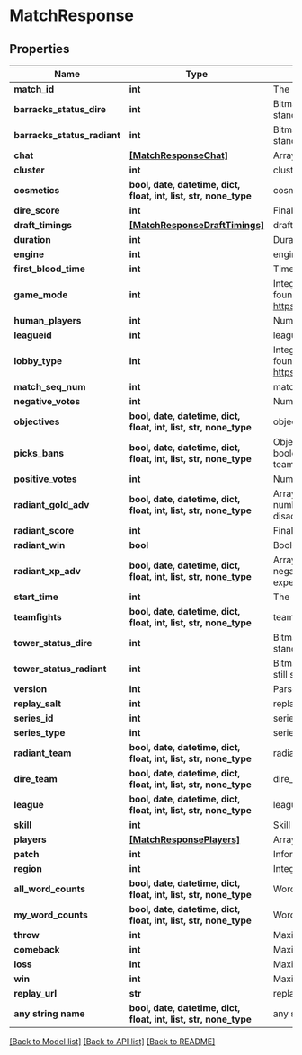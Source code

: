 # MatchResponse


## Properties
Name | Type | Description | Notes
------------ | ------------- | ------------- | -------------
**match_id** | **int** | The ID number of the match assigned by Valve | [optional] 
**barracks_status_dire** | **int** | Bitmask. An integer that represents a binary of which barracks are still standing. 63 would mean all barracks still stand at the end of the game. | [optional] 
**barracks_status_radiant** | **int** | Bitmask. An integer that represents a binary of which barracks are still standing. 63 would mean all barracks still stand at the end of the game. | [optional] 
**chat** | [**[MatchResponseChat]**](MatchResponseChat.md) | Array containing information on the chat of the game | [optional] 
**cluster** | **int** | cluster | [optional] 
**cosmetics** | **bool, date, datetime, dict, float, int, list, str, none_type** | cosmetics | [optional] 
**dire_score** | **int** | Final score for Dire (number of kills on Radiant) | [optional] 
**draft_timings** | [**[MatchResponseDraftTimings]**](MatchResponseDraftTimings.md) | draft_timings | [optional] 
**duration** | **int** | Duration of the game in seconds | [optional] 
**engine** | **int** | engine | [optional] 
**first_blood_time** | **int** | Time in seconds at which first blood occurred | [optional] 
**game_mode** | **int** | Integer corresponding to game mode played. List of constants can be found here: https://github.com/odota/dotaconstants/blob/master/json/game_mode.json | [optional] 
**human_players** | **int** | Number of human players in the game | [optional] 
**leagueid** | **int** | leagueid | [optional] 
**lobby_type** | **int** | Integer corresponding to lobby type of match. List of constants can be found here: https://github.com/odota/dotaconstants/blob/master/json/lobby_type.json | [optional] 
**match_seq_num** | **int** | match_seq_num | [optional] 
**negative_votes** | **int** | Number of negative votes the replay received in the in-game client | [optional] 
**objectives** | **bool, date, datetime, dict, float, int, list, str, none_type** | objectives | [optional] 
**picks_bans** | **bool, date, datetime, dict, float, int, list, str, none_type** | Object containing information on the draft. Each pick/ban contains a boolean relating to whether the choice is a pick or a ban, the hero ID, the team the picked or banned it, and the order. | [optional] 
**positive_votes** | **int** | Number of positive votes the replay received in the in-game client | [optional] 
**radiant_gold_adv** | **bool, date, datetime, dict, float, int, list, str, none_type** | Array of the Radiant gold advantage at each minute in the game. A negative number means that Radiant is behind, and thus it is their gold disadvantage.  | [optional] 
**radiant_score** | **int** | Final score for Radiant (number of kills on Radiant) | [optional] 
**radiant_win** | **bool** | Boolean indicating whether Radiant won the match | [optional] 
**radiant_xp_adv** | **bool, date, datetime, dict, float, int, list, str, none_type** | Array of the Radiant experience advantage at each minute in the game. A negative number means that Radiant is behind, and thus it is their experience disadvantage.  | [optional] 
**start_time** | **int** | The Unix timestamp at which the game started | [optional] 
**teamfights** | **bool, date, datetime, dict, float, int, list, str, none_type** | teamfights | [optional] 
**tower_status_dire** | **int** | Bitmask. An integer that represents a binary of which Dire towers are still standing. | [optional] 
**tower_status_radiant** | **int** | Bitmask. An integer that represents a binary of which Radiant towers are still standing. | [optional] 
**version** | **int** | Parse version, used internally by OpenDota | [optional] 
**replay_salt** | **int** | replay_salt | [optional] 
**series_id** | **int** | series_id | [optional] 
**series_type** | **int** | series_type | [optional] 
**radiant_team** | **bool, date, datetime, dict, float, int, list, str, none_type** | radiant_team | [optional] 
**dire_team** | **bool, date, datetime, dict, float, int, list, str, none_type** | dire_team | [optional] 
**league** | **bool, date, datetime, dict, float, int, list, str, none_type** | league | [optional] 
**skill** | **int** | Skill bracket assigned by Valve (Normal, High, Very High) | [optional] 
**players** | [**[MatchResponsePlayers]**](MatchResponsePlayers.md) | Array of information on individual players | [optional] 
**patch** | **int** | Information on the patch version the game is played on | [optional] 
**region** | **int** | Integer corresponding to the region the game was played on | [optional] 
**all_word_counts** | **bool, date, datetime, dict, float, int, list, str, none_type** | Word counts of the all chat messages in the player&#39;s games | [optional] 
**my_word_counts** | **bool, date, datetime, dict, float, int, list, str, none_type** | Word counts of the player&#39;s all chat messages | [optional] 
**throw** | **int** | Maximum gold advantage of the player&#39;s team if they lost the match | [optional] 
**comeback** | **int** | Maximum gold disadvantage of the player&#39;s team if they won the match | [optional] 
**loss** | **int** | Maximum gold disadvantage of the player&#39;s team if they lost the match | [optional] 
**win** | **int** | Maximum gold advantage of the player&#39;s team if they won the match | [optional] 
**replay_url** | **str** | replay_url | [optional] 
**any string name** | **bool, date, datetime, dict, float, int, list, str, none_type** | any string name can be used but the value must be the correct type | [optional]

[[Back to Model list]](../README.md#documentation-for-models) [[Back to API list]](../README.md#documentation-for-api-endpoints) [[Back to README]](../README.md)


